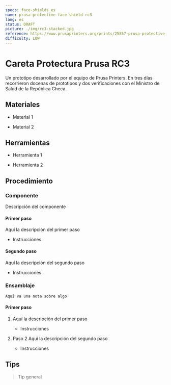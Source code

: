 ```yaml
---
specs: face-shields_es
name: prusa-protective-face-shield-rc3
lang: es
status: DRAFT
picture: ./img/rc3-stacked.jpg
reference: https://www.prusaprinters.org/prints/25857-prusa-protective-face-shield-rc3/collections
difficulty: LOW 
---
```


# Careta Protectura Prusa RC3

Un prototipo desarrollado por el equipo de Prusa Printers. En tres días recorrieron docenas de prototipos y dos verificaciones con el Ministro de Salud de la República Checa.

## Materiales

- Material 1

- Material 2

## Herramientas

- Herramienta 1

- Herramienta 2

## Procedimiento

### Componente

Descripción del componente

#### Primer paso

Aquí la descripción del primer paso

- Instrucciones

#### Segundo paso

Aquí la descripción del segundo paso

- Instrucciones

### Ensamblaje

    Aquí va una nota sobre algo

#### Primer paso

1. Aquí la descripción del primer paso

    - Instrucciones

2. Paso 2 Aquí la descripción del segundo paso

    - Instrucciones

## Tips

> Tip general
